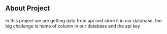 ## About Project

In this project we are getting data from api and store it in our database,
the big challenge is name of column in our database and the api key 
